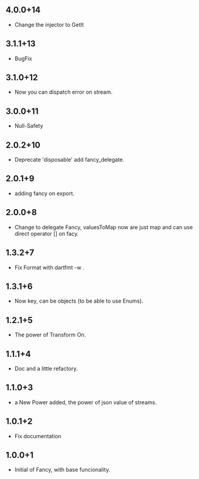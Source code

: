 
## 4.0.0+14

* Change the injector to GetIt

## 3.1.1+13

* BugFix


## 3.1.0+12

* Now you can dispatch error on stream.


## 3.0.0+11

* Null-Safety

## 2.0.2+10

* Deprecate 'disposable' add fancy_delegate.

## 2.0.1+9

* adding fancy on export.

## 2.0.0+8

* Change to delegate Fancy, valuesToMap now are just map and can use direct operator [] on facy.

## 1.3.2+7

* Fix Format with dartfmt -w .

## 1.3.1+6

* Now key, can be objects (to be able to use Enums).


## 1.2.1+5

* The power of Transform On.

## 1.1.1+4

* Doc and a little refactory.

## 1.1.0+3

* a New Power added, the power of json value of streams.


## 1.0.1+2

* Fix documentation

## 1.0.0+1

* Initial of Fancy, with base funcionality.
